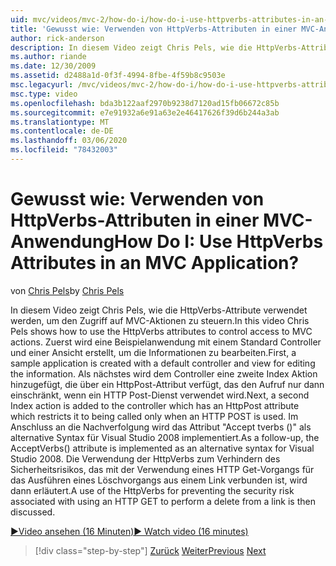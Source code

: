 ```yaml
---
uid: mvc/videos/mvc-2/how-do-i/how-do-i-use-httpverbs-attributes-in-an-mvc-application
title: 'Gewusst wie: Verwenden von HttpVerbs-Attributen in einer MVC-Anwendung | Microsoft-Dokumentation'
author: rick-anderson
description: In diesem Video zeigt Chris Pels, wie die HttpVerbs-Attribute verwendet werden, um den Zugriff auf MVC-Aktionen zu steuern. Zuerst wird eine Beispielanwendung mit einem standardmäßigen Co...
ms.author: riande
ms.date: 12/30/2009
ms.assetid: d2488a1d-0f3f-4994-8fbe-4f59b8c9503e
msc.legacyurl: /mvc/videos/mvc-2/how-do-i/how-do-i-use-httpverbs-attributes-in-an-mvc-application
msc.type: video
ms.openlocfilehash: bda3b122aaf2970b9238d7120ad15fb06672c85b
ms.sourcegitcommit: e7e91932a6e91a63e2e46417626f39d6b244a3ab
ms.translationtype: MT
ms.contentlocale: de-DE
ms.lasthandoff: 03/06/2020
ms.locfileid: "78432003"
---
```

# <a name="how-do-i-use-httpverbs-attributes-in-an-mvc-application"></a><span data-ttu-id="2e7ab-105">Gewusst wie: Verwenden von HttpVerbs-Attributen in einer MVC-Anwendung</span><span class="sxs-lookup"><span data-stu-id="2e7ab-105">How Do I: Use HttpVerbs Attributes in an MVC Application?</span></span>

<span data-ttu-id="2e7ab-106">von [Chris Pels](https://twitter.com/chrispels)</span><span class="sxs-lookup"><span data-stu-id="2e7ab-106">by [Chris Pels](https://twitter.com/chrispels)</span></span>

<span data-ttu-id="2e7ab-107">In diesem Video zeigt Chris Pels, wie die HttpVerbs-Attribute verwendet werden, um den Zugriff auf MVC-Aktionen zu steuern.</span><span class="sxs-lookup"><span data-stu-id="2e7ab-107">In this video Chris Pels shows how to use the HttpVerbs attributes to control access to MVC actions.</span></span> <span data-ttu-id="2e7ab-108">Zuerst wird eine Beispielanwendung mit einem Standard Controller und einer Ansicht erstellt, um die Informationen zu bearbeiten.</span><span class="sxs-lookup"><span data-stu-id="2e7ab-108">First, a sample application is created with a default controller and view for editing the information.</span></span> <span data-ttu-id="2e7ab-109">Als nächstes wird dem Controller eine zweite Index Aktion hinzugefügt, die über ein HttpPost-Attribut verfügt, das den Aufruf nur dann einschränkt, wenn ein HTTP Post-Dienst verwendet wird.</span><span class="sxs-lookup"><span data-stu-id="2e7ab-109">Next, a second Index action is added to the controller which has an HttpPost attribute which restricts it to being called only when an HTTP POST is used.</span></span> <span data-ttu-id="2e7ab-110">Im Anschluss an die Nachverfolgung wird das Attribut "Accept tverbs ()" als alternative Syntax für Visual Studio 2008 implementiert.</span><span class="sxs-lookup"><span data-stu-id="2e7ab-110">As a follow-up, the AcceptVerbs() attribute is implemented as an alternative syntax for Visual Studio 2008.</span></span> <span data-ttu-id="2e7ab-111">Die Verwendung der HttpVerbs zum Verhindern des Sicherheitsrisikos, das mit der Verwendung eines HTTP Get-Vorgangs für das Ausführen eines Löschvorgangs aus einem Link verbunden ist, wird dann erläutert.</span><span class="sxs-lookup"><span data-stu-id="2e7ab-111">A use of the HttpVerbs for preventing the security risk associated with using an HTTP GET to perform a delete from a link is then discussed.</span></span>

[<span data-ttu-id="2e7ab-112">&#9654;Video ansehen (16 Minuten)</span><span class="sxs-lookup"><span data-stu-id="2e7ab-112">&#9654; Watch video (16 minutes)</span></span>](https://channel9.msdn.com/Blogs/ASP-NET-Site-Videos/how-do-i-use-httpverbs-attributes-in-an-mvc-application)

> [!div class="step-by-step"]
> <span data-ttu-id="2e7ab-113">[Zurück](how-do-i-work-with-model-binders-in-an-mvc-application.md)
> [Weiter](mvc2-html-encoding.md)</span><span class="sxs-lookup"><span data-stu-id="2e7ab-113">[Previous](how-do-i-work-with-model-binders-in-an-mvc-application.md)
[Next](mvc2-html-encoding.md)</span></span>

